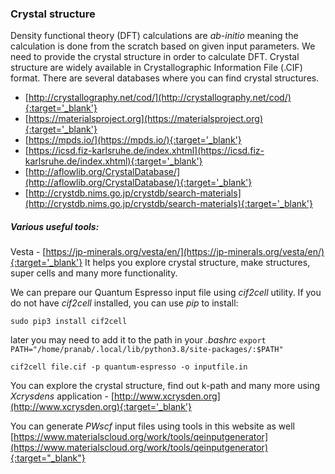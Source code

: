 ### Crystal structure 

Density functional theory (DFT) calculations are *ab-initio* meaning the calculation is done from the scratch based on given input parameters. We need to provide the crystal structure in order to calculate DFT. Crystal structure are widely available in Crystallographic Information File (.CIF) format. There are several databases where you can find crystal structures. 

- [http://crystallography.net/cod/](http://crystallography.net/cod/){:target='_blank'} 
- [https://materialsproject.org](https://materialsproject.org){:target='_blank'} 
- [https://mpds.io/](https://mpds.io/){:target='_blank'} 
- [https://icsd.fiz-karlsruhe.de/index.xhtml](https://icsd.fiz-karlsruhe.de/index.xhtml){:target='_blank'} 
- [http://aflowlib.org/CrystalDatabase/](http://aflowlib.org/CrystalDatabase/){:target='_blank'} 
- [http://crystdb.nims.go.jp/crystdb/search-materials](http://crystdb.nims.go.jp/crystdb/search-materials){:target='_blank'}

##### Various useful tools:
Vesta - [https://jp-minerals.org/vesta/en/](https://jp-minerals.org/vesta/en/){:target='_blank'} It helps you explore crystal structure, make structures, super cells and many more functionality. 

We can prepare our Quantum Espresso input file using *cif2cell* utility. If you do not have *cif2cell* installed, you can use *pip* to install: 
```
sudo pip3 install cif2cell
``` 
later you may need to add it to the path in your *.bashrc* `export PATH="/home/pranab/.local/lib/python3.8/site-packages/:$PATH"`
```
cif2cell file.cif -p quantum-espresso -o inputfile.in
```
You can explore the crystal structure, find out k-path and many more using *Xcrysdens* application - [http://www.xcrysden.org](http://www.xcrysden.org){:target='_blank'} 

You can generate *PWscf* input files using tools in this website as well [https://www.materialscloud.org/work/tools/qeinputgenerator](https://www.materialscloud.org/work/tools/qeinputgenerator){:target="_blank"} 
